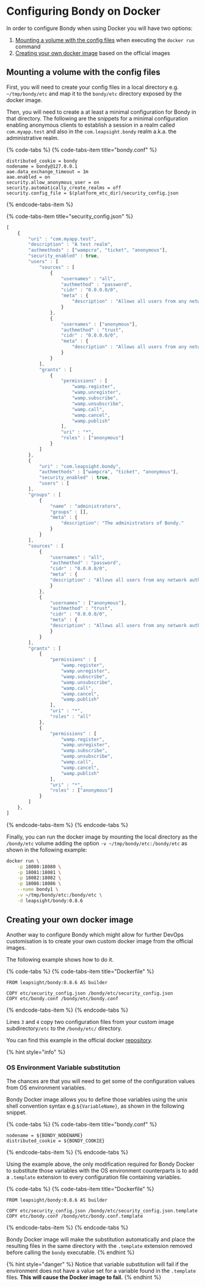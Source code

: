 # Configuring Bondy on Docker

In order to configure Bondy when using Docker you will have two options: 

1. [Mounting a volume with the config files](configuring-bondy-on-docker.md#mounting-a-volume-with-the-config-files) when executing the `docker run` command 
2. [Creating your own docker image](configuring-bondy-on-docker.md#creating-your-own-docker-image) based on the official images

## **Mounting a volume with the config files**

First, you will need to create your config files in a local directory e.g. `~/tmp/bondy/etc` and map it to the `bondy/etc` directory exposed by the docker image.

Then, you will need to create a at least a minimal configuration for Bondy in that directory. The following are the snippets for a minimal configuration enabling anonymous clients to establish a session in a realm called `com.myapp.test` and also in the `com.leapsight.bondy` realm a.k.a. the administrative realm.

{% code-tabs %}
{% code-tabs-item title="bondy.conf" %}
```text
distributed_cookie = bondy
nodename = bondy@127.0.0.1
aae.data_exchange_timeout = 1m
aae.enabled = on
security.allow_anonymous_user = on
security.automatically_create_realms = off
security.config_file = $(platform_etc_dir)/security_config.json

```
{% endcode-tabs-item %}

{% code-tabs-item title="security\_config.json" %}
```javascript
[ 
    { 
        "uri" : "com.myapp.test", 
        "description" : "A test realm", 
        "authmethods" : ["wampcra", "ticket", "anonymous"], 
        "security_enabled" : true, 
        "users" : [ 
            "sources" : [ 
                { 
                    "usernames" : "all", 
                    "authmethod" : "password", 
                    "cidr" : "0.0.0.0/0", 
                    "meta" : { 
                        "description" : "Allows all users from any network authenticate using password credentials." 
                    } 
                }, 
                { 
                    "usernames" : ["anonymous"], 
                    "authmethod" : "trust", 
                    "cidr" : "0.0.0.0/0", 
                    "meta" : { 
                        "description" : "Allows all users from any network authenticate as anonymous." 
                    }
                } 
            ], 
            "grants" : [
                { 
                    "permissions" : [ 
                        "wamp.register", 
                        "wamp.unregister", 
                        "wamp.subscribe", 
                        "wamp.unsubscribe", 
                        "wamp.call", 
                        "wamp.cancel", 
                        "wamp.publish" 
                    ], 
                    "uri" : "*", 
                    "roles" : ["anonymous"] 
                } 
            ] 
        },
        {
            "uri" : "com.leapsight.bondy",
            "authmethods" : ["wampcra", "ticket", "anonymous"],
            "security_enabled" : true,
            "users" : [
        ],
        "groups" : [
            {
                "name" : "administrators",
                "groups" : [],
                "meta" : {
                    "description": "The administrators of Bondy."
                }
            }
        ],
        "sources" : [
            {
                "usernames" : "all",
                "authmethod" : "password",
                "cidr" : "0.0.0.0/0",
                "meta" : {
                "description" : "Allows all users from any network authenticate using password credentials."
                }
            },
            {
                "usernames" : ["anonymous"],
                "authmethod" : "trust",
                "cidr" : "0.0.0.0/0",
                "meta" : {
                "description" : "Allows all users from any network authenticate as anonymous."
                }
            }
        ],
        "grants" : [
            {
                "permissions" : [
                    "wamp.register",
                    "wamp.unregister",
                    "wamp.subscribe",
                    "wamp.unsubscribe",
                    "wamp.call",
                    "wamp.cancel",
                    "wamp.publish"
                ],
                "uri" : "*",
                "roles" : "all"
            },
            {
                "permissions" : [
                    "wamp.register",
                    "wamp.unregister",
                    "wamp.subscribe",
                    "wamp.unsubscribe",
                    "wamp.call",
                    "wamp.cancel",
                    "wamp.publish"
                ],
                "uri" : "*",
                "roles" : ["anonymous"]
            }
        ]
    },
]
```
{% endcode-tabs-item %}
{% endcode-tabs %}

Finally, you can run the docker image by mounting the local directory as the `/bondy/etc` volume adding the option `-v ~/tmp/bondy/etc:/bondy/etc` as shown in the following example:

```bash
docker run \
    -p 18080:18080 \
    -p 18081:18081 \
    -p 18082:18082 \
    -p 18086:18086 \
    --name bondy1 \
    -v ~/tmp/bondy/etc:/bondy/etc \
    -d leapsight/bondy:0.8.6
```

## Creating your own docker image

Another way to configure Bondy which might allow for further DevOps customisation is to create your own custom docker image from the official images. 

The following example shows how to do it.

{% code-tabs %}
{% code-tabs-item title="Dockerfile" %}
```text
FROM leapsight/bondy:0.8.6 AS builder

COPY etc/security_config.json /bondy/etc/security_config.json
COPY etc/bondy.conf /bondy/etc/bondy.conf

```
{% endcode-tabs-item %}
{% endcode-tabs %}

Lines `3` and `4` copy two configuration files from your custom image subdirectory`/etc`  to the `/bondy/etc/` directory. 

You can find this example in the official docker [repository](https://gitlab.com/leapsight/bondy_docker/tree/master/examples/custom_config).

{% hint style="info" %}
### OS Environment Variable substitution

The chances are that you will need to get some of the configuration values from OS environment variables.

Bondy Docker image allows you to define those variables using the unix shell convention syntax e.g.`${VariableName}`, as shown in the following snippet.

{% code-tabs %}
{% code-tabs-item title="bondy.conf" %}
```text
nodename = ${BONDY_NODENAME}
distributed_cookie = ${BONDY_COOKIE}
```
{% endcode-tabs-item %}
{% endcode-tabs %}

Using the example above, the only modification required for Bondy Docker to substitute those variables with the OS environment counterparts is to add a `.template` extension to every configuration file containing variables. 

{% code-tabs %}
{% code-tabs-item title="Dockerfile" %}
```text
FROM leapsight/bondy:0.8.6 AS builder

COPY etc/security_config.json /bondy/etc/security_config.json.template
COPY etc/bondy.conf /bondy/etc/bondy.conf.template
```
{% endcode-tabs-item %}
{% endcode-tabs %}

Bondy Docker image will make the substitution automatically and place the resulting files in the same directory with the `.template` extension removed before calling the `bondy` executable.
{% endhint %}

{% hint style="danger" %}
Notice that variable substitution will fail if the environment does not have a value set for a variable found in the `.template` files. **This will cause the Docker image to fail.**
{% endhint %}



